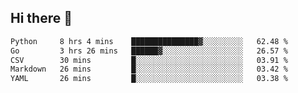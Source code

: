 ## Hi there 👋

<!--START_SECTION:waka-->

```txt
Python     8 hrs 4 mins    ███████████████▓░░░░░░░░░   62.48 %
Go         3 hrs 26 mins   ██████▓░░░░░░░░░░░░░░░░░░   26.57 %
CSV        30 mins         █░░░░░░░░░░░░░░░░░░░░░░░░   03.91 %
Markdown   26 mins         █░░░░░░░░░░░░░░░░░░░░░░░░   03.42 %
YAML       26 mins         █░░░░░░░░░░░░░░░░░░░░░░░░   03.38 %
```

<!--END_SECTION:waka-->
